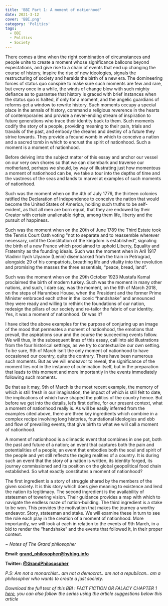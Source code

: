 ```yaml
---
title: 'BBI Part 1: A moment of nationhood'
date: 2021-3-12
cover: 'BBI.png'
category: 'Politics'
tags:
  - BBI
  - Politics
  - Society
---
```


There comes a time when the right combination of circumstances and people unite to create a moment whose significance balloons beyond expectations, and give rise to a chain of events that end up changing the course of history, inspire the rise of new ideologies, signals the restructuring of society and heralds the birth of a new era. The domineering forces of status quo conspire to make sure such moments are few and rare, but every once in a while, the winds of change blow with such mighty defiance as to guarantee that history is graced with brief instances when the status quo is halted, if only for a moment, and the angelic guardians of reforms get a window to rewrite history. Such moments occupy a special place in the annals of history, command a religious reverence in the hearts of contemporaries and provide a never-ending stream of inspiration to future generations who trace their identity back to them. Such moments codify the story of a people, providing meaning to their pain, trials and travails of the past, and embody the dreams and destiny of a future they strive towards. They provide a fecund womb in which to conceive a nation and a sacred tomb in which to encrust the spirit of nationhood. Such a moment is a moment of nationhood.

Before delving into the subject matter of this essay and anchor our vessel on our very own shores so that we can disembark and traverse our motherland, perhaps we should, by way of illustrating just how momentous a moment of nationhood can be, we take a tour into the depths of time and the vastness of the seas and lands to marvel at examples of such moments of nationhood.

Such was the moment when on the 4th of July 1776, the thirteen colonies ratified the Declaration of Independence to conceive the nation that would become the United States of America, holding such truths to be self-evident, as that all men are born equal, that they are endowed by their Creator with certain unalienable rights, among them life, liberty and the pursuit of happiness.

Such was the moment when on the 20th of June 1789 the Third Estate took the Tennis Court Oath voting "not to separate and to reassemble wherever necessary, until the Constitution of the kingdom is established”, signaling the birth of a new France which proclaimed to uphold Liberty, Equality and Fraternity as the founding ideals. Such was the moment when in Aril 1917 Vladmir Ilych Ulyanov (Lenin) disembarked from the train in Petrograd, alongside 29 of his compatriots, breathing life and vitality into the revolution and promising the masses the three essentials, “peace, bread, land”.

Such was the moment when on the 29th October 1923 Mustafa Kamal proclaimed the birth of modern turkey. Such was the moment in many other nations, and such, I dare say, was the moment, on the 9th of March 2018, on the steps of Harambee House, when the President and the former Prime Minister embraced each other in the iconic “handshake” and announced they were ready and willing to rethink the foundations of our nation, redesign the pillars of our society and re-tailor the fabric of our identity. Yes, it was a moment of nationhood. Or was it?

I have cited the above examples for the purpose of conjuring up an image of the mood that permeates a moment of nationhood, the emotions that prevail, the aspirations sour and the course the succeeding events follow. We will thus, in the subsequent lines of this essay, call into aid illustrations from the four historical settings, as we try to contextualize our own setting. To be sure, 9th of March isn’t the only moment of nationhood to have occasioned our country, quite the contrary. There have been numerous such moments. But as we will endeavor to reveal, the significance of the moment lies not in the instance of culmination itself, but in the preparation that leads to this moment and more importantly in the events immediately following such moments.

Be that as it may, 9th of March is the most recent example, the memory of which is still fresh in our imagination, the impact of which is still felt to date, the implications of which have shaped the politics of the country hence. But before we get into the details, let’s first define, for our present context, what a moment of nationhood really is.
As will be easily inferred from the examples cited above, there are three key ingredients which combine in a complex recipe involving long histories, foundational ideologies and ebb and flow of prevailing events, that give birth to what we will call a moment of nationhood.

A moment of nationhood is a climactic event that combines in one pot, both the past and future of a nation; an event that captures both the pain and potentialities of a people; an event that embodies both the soul and spirit of the people and yet still reflects the raging realities of a country. It is during such an event that the story of a nation is written, its identity forged, its journey commissioned and its position on the global geopolitical food chain established. So what exactly constitutes a moment of nationhood?

The first ingredient is a story of struggle shared by the members of the given society. It is this story which does give meaning to existence and lend the nation its legitimacy. The second ingredient is the availability of statesmen of towering vision. Their guidance provides a map with which to navigate the endless maze of nation-building. The third ingredient is a stake to be won. This provides the motivation that makes the journey a worthy endeavor. Story, statesman and stake. We will examine these in turn to see the role each play in the creation of a moment of nationhood. More importantly, we will look at each in relation to the events of 9th March, in a bid to render the “handshake” and the events that followed it, in their proper context.

_~ Notes of The Grand philosopher_

**Email: [grand_philosopher@hyblog.info](mailto:grand_philosopher@hyblog.info)**

**Twitter: [@GrandPhilosospher](https://twitter.com/GranPhilosopher)**

_P.S: Am not a monarchist.. am not a democrat.. am not a republican.. am a philosopher who wants to create a just society._

_Download the full text of this BBI : FACT FICTION OR FALACY CHAPTER 1 <a href="/assets/BBI-Fact-Fiction-or-Falacy-chapter-1.docx" download="BBI-FACT-FICTION-OR-FALACY-Chapter-1">here</a>, you can also follow the series using the article suggestions below this article_
